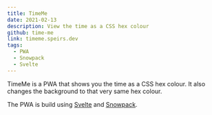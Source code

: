 ```yaml
---
title: TimeMe
date: 2021-02-13
description: View the time as a CSS hex colour
github: time-me
link: timeme.speirs.dev
tags:
  - PWA
  - Snowpack
  - Svelte
---
```

TimeMe is a PWA that shows you the time as a CSS hex colour. It also changes the background to that very same hex colour.

The PWA is build using [Svelte](https://svelte.dev/) and [Snowpack](https://www.snowpack.dev/).
